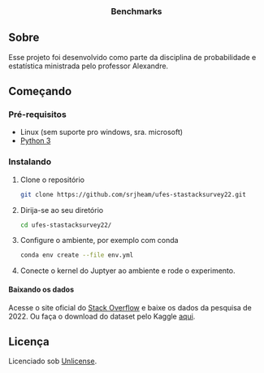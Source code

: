 <div align="center">
  <h3 align="center">Benchmarks</h3>
</div>

## Sobre

Esse projeto foi desenvolvido como parte da disciplina de probabilidade e estatística ministrada pelo professor Alexandre.

## Começando

### Pré-requisitos

- Linux (sem suporte pro windows, sra. microsoft)
- [Python 3](https://www.python.org/)

### Instalando

1. Clone o repositório

   ```sh
   git clone https://github.com/srjheam/ufes-stastacksurvey22.git
   ```

2. Dirija-se ao seu diretório

   ```sh
   cd ufes-stastacksurvey22/
   ```

3. Configure o ambiente, por exemplo com conda

   ```sh
   conda env create --file env.yml
   ```

4. Conecte o kernel do Juptyer ao ambiente e rode o experimento.

#### Baixando os dados

Acesse o site oficial do [Stack Overflow](https://insights.stackoverflow.com/survey) e baixe os dados da pesquisa de 2022. Ou faça o download do dataset pelo Kaggle [aqui](https://www.kaggle.com/datasets/dheemanthbhat/stack-overflow-annual-developer-survey-2022).

## Licença

Licenciado sob [Unlicense](./LICENSE).
